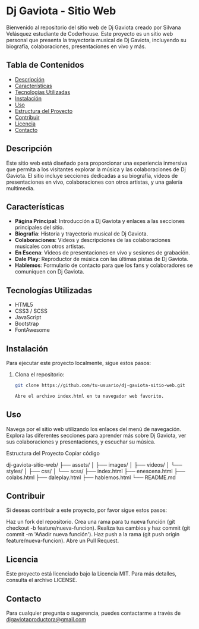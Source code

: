 # Dj Gaviota - Sitio Web

Bienvenido al repositorio del sitio web de Dj Gaviota creado por Silvana Velásquez estudiante de Coderhouse. Este proyecto es un sitio web personal que presenta la trayectoria musical de Dj Gaviota, incluyendo su biografía, colaboraciones, presentaciones en vivo y más.

## Tabla de Contenidos

- [Descripción](#descripción)
- [Características](#características)
- [Tecnologías Utilizadas](#tecnologías-utilizadas)
- [Instalación](#instalación)
- [Uso](#uso)
- [Estructura del Proyecto](#estructura-del-proyecto)
- [Contribuir](#contribuir)
- [Licencia](#licencia)
- [Contacto](#contacto)

## Descripción

Este sitio web está diseñado para proporcionar una experiencia inmersiva que permita a los visitantes explorar la música y las colaboraciones de Dj Gaviota. El sitio incluye secciones dedicadas a su biografía, videos de presentaciones en vivo, colaboraciones con otros artistas, y una galería multimedia.

## Características

- **Página Principal**: Introducción a Dj Gaviota y enlaces a las secciones principales del sitio.
- **Biografía**: Historia y trayectoria musical de Dj Gaviota.
- **Colaboraciones**: Videos y descripciones de las colaboraciones musicales con otros artistas.
- **En Escena**: Videos de presentaciones en vivo y sesiones de grabación.
- **Dale Play**: Reproductor de música con las últimas pistas de Dj Gaviota.
- **Hablemos**: Formulario de contacto para que los fans y colaboradores se comuniquen con Dj Gaviota.

## Tecnologías Utilizadas

- HTML5
- CSS3 / SCSS
- JavaScript
- Bootstrap
- FontAwesome

## Instalación

Para ejecutar este proyecto localmente, sigue estos pasos:

1. Clona el repositorio:
   ```sh
   git clone https://github.com/tu-usuario/dj-gaviota-sitio-web.git

   Abre el archivo index.html en tu navegador web favorito.

## Uso
Navega por el sitio web utilizando los enlaces del menú de navegación. Explora las diferentes secciones para aprender más sobre Dj Gaviota, ver sus colaboraciones y presentaciones, y escuchar su música.

Estructura del Proyecto
Copiar código

dj-gaviota-sitio-web/
├── assets/
│   ├── images/
│   ├── videos/
│   └── styles/
│       ├── css/
│       └── scss/
├── index.html
├── enescena.html
├── colabs.html
├── daleplay.html
├── hablemos.html
└── README.md

## Contribuir
Si deseas contribuir a este proyecto, por favor sigue estos pasos:

Haz un fork del repositorio.
Crea una rama para tu nueva función (git checkout -b feature/nueva-funcion).
Realiza tus cambios y haz commit (git commit -m 'Añadir nueva función').
Haz push a la rama (git push origin feature/nueva-funcion).
Abre un Pull Request.

## Licencia
Este proyecto está licenciado bajo la Licencia MIT. Para más detalles, consulta el archivo LICENSE.

## Contacto
Para cualquier pregunta o sugerencia, puedes contactarme a través de djgaviotaproductora@gmail.com
